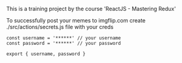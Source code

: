 This is a training project by the course 'ReactJS - Mastering Redux'

To successfully post your memes to imgflip.com create ./src/actions/secrets.js file with your creds

```
const username = '******' // your username
const password = '******' // your password

export { username, password }
```